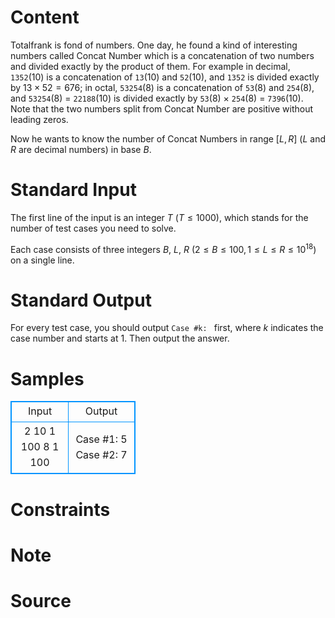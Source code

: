 
# Content

Totalfrank is fond of numbers. One day, he found a kind of interesting numbers called Concat Number which is a concatenation of two numbers and divided exactly by the product of them. For example in decimal, `1352`($10$) is a concatenation of `13`($10$) and `52`($10$), and `1352` is divided exactly by $13\times 52 = 676$; in octal, `53254`($8$) is a concatenation of `53`($8$) and `254`($8$), and `53254`($8$) = `22188`($10$) is divided exactly by `53`($8$) $\times$ `254`($8$) $=$ `7396`($10$). Note that the two numbers split from Concat Number are positive without leading zeros.

Now he wants to know the number of Concat Numbers in range $[L, R]$ ($L$ and $R$ are decimal numbers) in base $B$.

# Standard Input

The first line of the input is an integer $T$ ($T\leq 1000$), which stands for the number of test cases you need to solve.

Each case consists of three integers $B$, $L$, $R$ ($2\leq B\leq 100, 1\leq L\leq R\leq 10^{18}$) on a single line.

# Standard Output

For every test case, you should output `Case #k: ` first, where $k$ indicates the case number and starts at $1$. Then output the answer.

# Samples

<style>
        table,table tr th, table tr td { border:1px solid #0094ff; }
        table { width: 200px; min-height: 25px; line-height: 25px; text-align: center; border-collapse: collapse;}   
    </style>
<table>
	<tr>
		<td>Input</td>
		<td>Output</td>
	</tr>
<tr><td>2
10 1 100
8 1 100</td><td>Case #1: 5
Case #2: 7</td></tr></table>


# Constraints



# Note



# Source


